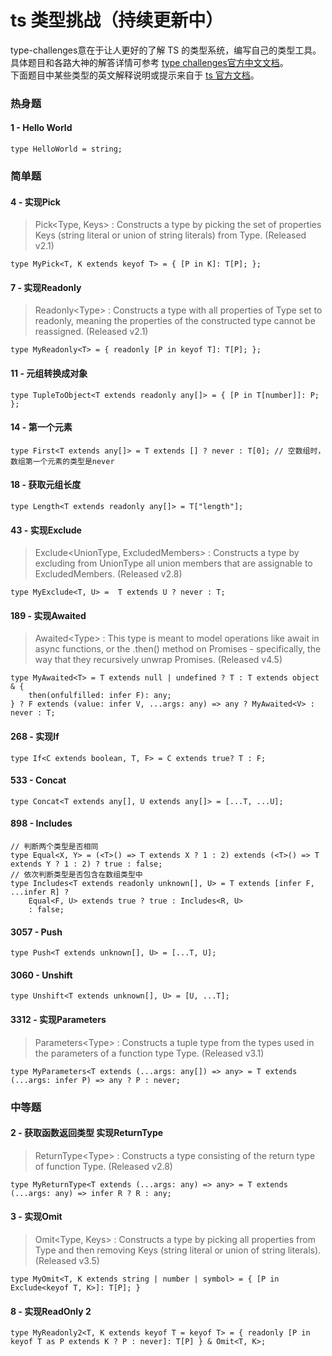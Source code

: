 <h1> ts 类型挑战（持续更新中） </h1>

type-challenges意在于让人更好的了解 TS 的类型系统，编写自己的类型工具。具体题目和各路大神的解答详情可参考 [type challenges官方中文文档](https://github.com/type-challenges/type-challenges/blob/main/README.zh-CN.md)。<br>
下面题目中某些类型的英文解释说明或提示来自于 [ts 官方文档](https://www.typescriptlang.org/docs/)。

### 热身题

#### 1 - Hello World
```
type HelloWorld = string;
```

### 简单题

#### 4 - 实现Pick
> Pick\<Type, Keys\> : Constructs a type by picking the set of properties Keys (string literal or union of string literals) from Type. (Released v2.1) <br>
```
type MyPick<T, K extends keyof T> = { [P in K]: T[P]; };
```

#### 7 - 实现Readonly
> Readonly\<Type\> : Constructs a type with all properties of Type set to readonly, meaning the properties of the constructed type cannot be reassigned. (Released v2.1) <br>
```
type MyReadonly<T> = { readonly [P in keyof T]: T[P]; };
```

#### 11 - 元组转换成对象
```
type TupleToObject<T extends readonly any[]> = { [P in T[number]]: P; };
```

#### 14 - 第一个元素
```
type First<T extends any[]> = T extends [] ? never : T[0]; // 空数组时，数组第一个元素的类型是never
```

#### 18 - 获取元组长度
```
type Length<T extends readonly any[]> = T["length"];
```

#### 43 - 实现Exclude
> Exclude\<UnionType, ExcludedMembers\> : Constructs a type by excluding from UnionType all union members that are assignable to ExcludedMembers. (Released v2.8) <br>
```
type MyExclude<T, U> =  T extends U ? never : T;
```

#### 189 - 实现Awaited
> Awaited\<Type\> : This type is meant to model operations like await in async functions, or the .then() method on Promises - specifically, the way that they recursively unwrap Promises. (Released v4.5) <br>
```
type MyAwaited<T> = T extends null | undefined ? T : T extends object & {
    then(onfulfilled: infer F): any;
} ? F extends (value: infer V, ...args: any) => any ? MyAwaited<V> : never : T;
```

#### 268 - 实现If
```
type If<C extends boolean, T, F> = C extends true? T : F;
```

#### 533 - Concat
```
type Concat<T extends any[], U extends any[]> = [...T, ...U];
```

#### 898 - Includes
```
// 判断两个类型是否相同
type Equal<X, Y> = (<T>() => T extends X ? 1 : 2) extends (<T>() => T extends Y ? 1 : 2) ? true : false;
// 依次判断类型是否包含在数组类型中
type Includes<T extends readonly unknown[], U> = T extends [infer F, ...infer R] ? 
    Equal<F, U> extends true ? true : Includes<R, U> 
    : false;
```

#### 3057 - Push
```
type Push<T extends unknown[], U> = [...T, U];
```

#### 3060 - Unshift
```
type Unshift<T extends unknown[], U> = [U, ...T];
```

#### 3312 - 实现Parameters
> Parameters\<Type\> : Constructs a tuple type from the types used in the parameters of a function type Type. (Released v3.1) <br>
```
type MyParameters<T extends (...args: any[]) => any> = T extends (...args: infer P) => any ? P : never;
```

### 中等题

#### 2 - 获取函数返回类型 实现ReturnType
> ReturnType\<Type\> : Constructs a type consisting of the return type of function Type. (Released v2.8) <br>
```
type MyReturnType<T extends (...args: any) => any> = T extends (...args: any) => infer R ? R : any;
```

#### 3 - 实现Omit
> Omit\<Type, Keys\> : Constructs a type by picking all properties from Type and then removing Keys (string literal or union of string literals). (Released v3.5) <br>
```
type MyOmit<T, K extends string | number | symbol> = { [P in Exclude<keyof T, K>]: T[P]; }
```

#### 8 - 实现ReadOnly 2
```
type MyReadonly2<T, K extends keyof T = keyof T> = { readonly [P in keyof T as P extends K ? P : never]: T[P] } & Omit<T, K>;
```